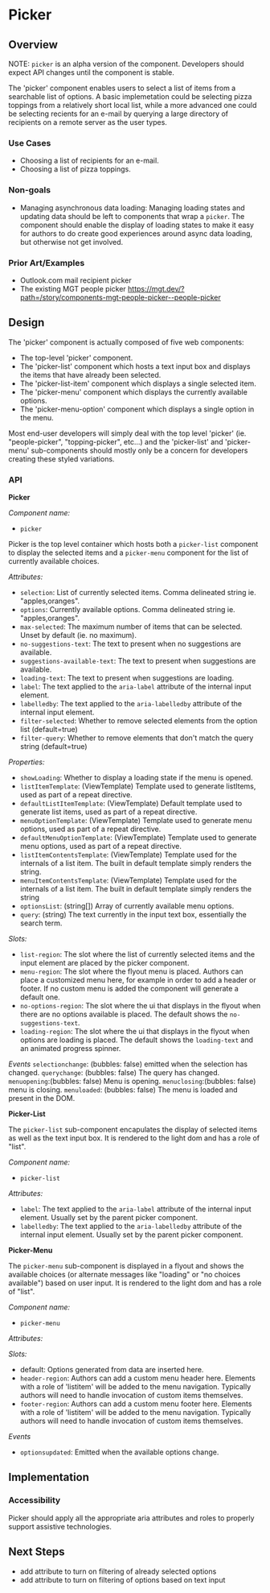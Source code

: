 # Picker

## Overview

NOTE: `picker` is an alpha version of the component.  Developers should expect API changes until the component is stable.

The 'picker' component enables users to select a list of items from a searchable list of options.  A basic implemetation could be selecting  pizza toppings from a relatively short local list, while a more advanced one could be selecting recients for an e-mail by querying a large directory of recipients on a remote server as the user types.

### Use Cases

- Choosing a list of recipients for an e-mail.
- Choosing a list of pizza toppings.

### Non-goals
- Managing asynchronous data loading: Managing loading states and updating data should be left to components that wrap a `picker`.  The component should enable the display of loading states to make it easy for authors to do create good experiences around async data loading, but otherwise not get involved.

### Prior Art/Examples

- Outlook.com mail recipient picker 
- The existing MGT people picker https://mgt.dev/?path=/story/components-mgt-people-picker--people-picker

## Design

The 'picker' component is actually composed of five web components:
- The top-level 'picker' component.
- The 'picker-list' component which hosts a text input box and displays the items that have already been selected.
- The 'picker-list-item' component which displays a single selected item.
- The 'picker-menu' component which displays the currently available options.
- The 'picker-menu-option' component which displays a single option in the menu.

Most end-user developers will simply deal with the top level 'picker'  (ie. "people-picker", "topping-picker", etc...) and the 'picker-list' and 'picker-menu' sub-components should mostly only be a concern for developers creating these styled variations.

### API

**Picker**

*Component name:*
- `picker`

Picker is the top level container which hosts both a `picker-list` component to display the selected items and a `picker-menu` component for the list of currently available choices.

*Attributes:*
- `selection`: List of currently selected items. Comma delineated string ie. "apples,oranges".
- `options`: Currently available options. Comma delineated string ie. "apples,oranges".
- `max-selected`: The maximum number of items that can be selected.  Unset by default (ie. no maximum).
- `no-suggestions-text`: The text to present when no suggestions are available.
- `suggestions-available-text`: The text to present when suggestions are available.
- `loading-text`: The text to present when suggestions are loading. 
- `label`: The text applied to the `aria-label` attribute of the internal input element.
- `labelledby`: The text applied to the `aria-labelledby` attribute of the internal input element.  
- `filter-selected`:  Whether to remove selected elements from the option list (default=true)
- `filter-query`:  Whether to remove elements that don't match the query string (default=true)


*Properties:*
- `showLoading`:  Whether to display a loading state if the menu is opened.
- `listItemTemplate`: (ViewTemplate) Template used to generate listItems, used as part of a repeat directive.
- `defaultListItemTemplate`: (ViewTemplate) Default template used to generate list items, used as part of a repeat directive.
- `menuOptionTemplate`: (ViewTemplate) Template used to generate menu options, used as part of a repeat directive.
- `defaultMenuOptionTemplate`: (ViewTemplate) Template used to generate menu options, used as part of a repeat directive.
- `listItemContentsTemplate`: (ViewTemplate) Template used for the internals of a list item.  The built in default template simply renders the string.
- `menuItemContentsTemplate`: (ViewTemplate) Template used for the internals of a list item.  The built in default template simply renders the string
- `optionsList`: (string[])  Array of currently available menu options.
- `query`:  (string)  The text currently in the input text box, essentially the search term.

*Slots:*
- `list-region`: The slot where the list of currently selected items and the input element are placed by the picker component.  
- `menu-region`:  The slot where the flyout menu is placed. Authors can place a customized menu here, for example in order to add a header or footer.  If no custom menu is added the component will generate a default one.
- `no-options-region`: The slot where the ui that displays in the flyout when there are no options available is placed.  The default shows the `no-suggestions-text`.
- `loading-region`: The slot where the ui that displays in the flyout when options are loading is placed.  The default shows the `loading-text` and an animated progress spinner.

*Events*
`selectionchange`: (bubbles: false) emitted when the selection has changed.
`querychange`: (bubbles: false) The query has changed.
`menuopening`:(bubbles: false)  Menu is opening.
`menuclosing`:(bubbles: false) menu is closing.
`menuloaded`: (bubbles: false)  The menu is loaded and present in the DOM.


**Picker-List**

The `picker-list` sub-component encapulates the display of selected items as well as the text input box.  It is rendered to the light dom and has a role of "list".

*Component name:*
- `picker-list`

*Attributes:*
- `label`: The text applied to the `aria-label` attribute of the internal input element.  Usually set by the parent picker component.
- `labelledby`: The text applied to the `aria-labelledby` attribute of the internal input element.  Usually set by the parent picker component.

**Picker-Menu**

The `picker-menu` sub-component is displayed in a flyout and shows the available choices (or alternate messages like "loading" or "no choices available") based on user input.  It is rendered to the light dom and has a role of "list".

*Component name:*
- `picker-menu`

*Attributes:*

*Slots:*
- default: Options generated from data are inserted here.
- `header-region`: Authors can add a custom menu header here.  Elements with a role of 'listitem' will be added to the menu navigation.  Typically authors will need to handle invocation of custom items themselves.
- `footer-region`: Authors can add a custom menu footer here.  Elements with a role of 'listitem' will be added to the menu navigation.  Typically authors will need to handle invocation of custom items themselves.

*Events*
- `optionsupdated`: Emitted when the available options change.

## Implementation

### Accessibility
Picker should apply all the appropriate aria attributes and roles to properly support assistive technologies.

## Next Steps
- add attribute to turn on filtering of already selected options
- add attribute to turn on filtering of options based on text input